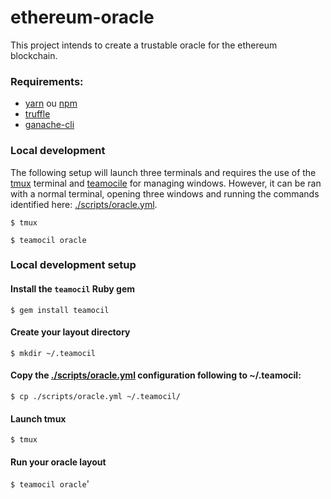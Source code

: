 # ethereum-oracle
This project intends to create a trustable oracle for the ethereum blockchain.

### Requirements:
- [yarn](https://yarnpkg.com) ou [npm](https://www.npmjs.com/)
- [truffle](https://www.trufflesuite.com/truffle)
- [ganache-cli](https://github.com/trufflesuite/ganache-cli)

### Local development
The following setup will launch three terminals and requires the use of the [tmux](https://github.com/tmux/tmux/wiki) terminal and [teamocile](http://www.teamocil.com/) for managing windows. However, it can be ran with a normal terminal, opening three windows and running the commands identified here: [./scripts/oracle.yml](https://github.com/pedroduartecosta/blockchain-oracle/blob/master/scripts/oracle.yml).

```$ tmux```

```$ teamocil oracle```

### Local development setup

#### Install the `teamocil` Ruby gem
```$ gem install teamocil```

#### Create your layout directory
```$ mkdir ~/.teamocil```

#### Copy the [./scripts/oracle.yml](https://github.com/pedroduartecosta/blockchain-oracle/blob/master/scripts/oracle.yml) configuration following to ~/.teamocil:

```$ cp ./scripts/oracle.yml ~/.teamocil/```


#### Launch tmux
```$ tmux```

#### Run your oracle layout
```$ teamocil oracle```'
